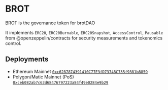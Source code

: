 
# BROT

BROT is the governance token for brotDAO

It implements  `ERC20`, `ERC20Burnable`, `ERC20Snapshot`, `AccessControl`, `Pausable` from @openzeppelin/contracts for security measurements and tokenomics control. 


## Deployments

- Ethereum Mainnet [`0xc6287874391410C77E3fD73748C735f9381b8859`](https://etherscan.io/address/0xc6287874391410C77E3fD73748C735f9381b8859)
- Polygon/Matic Mainnet (PoS) [`0xceb082ab7c63d68476797223a84f49e0284e9b29`](https://polygonscan.com/token/0xceb082ab7c63d68476797223a84f49e0284e9b29)